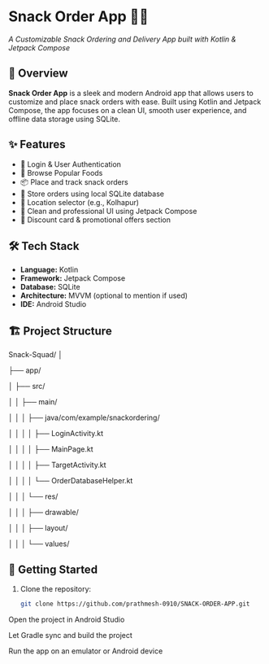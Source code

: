 # Snack Order App 🍟🍔  
*A Customizable Snack Ordering and Delivery App built with Kotlin & Jetpack Compose*

## 📱 Overview

**Snack Order App** is a sleek and modern Android app that allows users to customize and place snack orders with ease. Built using Kotlin and Jetpack Compose, the app focuses on a clean UI, smooth user experience, and offline data storage using SQLite.

## ✨ Features

- 🔐 Login & User Authentication
- 🛒 Browse Popular Foods
- 📦 Place and track snack orders
- 📝 Store orders using local SQLite database
- 📍 Location selector (e.g., Kolhapur)
- 🎨 Clean and professional UI using Jetpack Compose
- 🎁 Discount card & promotional offers section

## 🛠 Tech Stack

- **Language:** Kotlin  
- **Framework:** Jetpack Compose  
- **Database:** SQLite  
- **Architecture:** MVVM (optional to mention if used)  
- **IDE:** Android Studio

## 🏗 Project Structure

Snack-Squad/
│

├── app/

│ ├── src/

│ │ ├── main/

│ │ │ ├── java/com/example/snackordering/

│ │ │ │ ├── LoginActivity.kt

│ │ │ │ ├── MainPage.kt

│ │ │ │ ├── TargetActivity.kt

│ │ │ │ └── OrderDatabaseHelper.kt

│ │ │ └── res/

│ │ │ ├── drawable/

│ │ │ ├── layout/

│ │ │ └── values/

## 🚀 Getting Started

1. Clone the repository:
   ```bash
   git clone https://github.com/prathmesh-0910/SNACK-ORDER-APP.git
Open the project in Android Studio

Let Gradle sync and build the project

Run the app on an emulator or Android device
